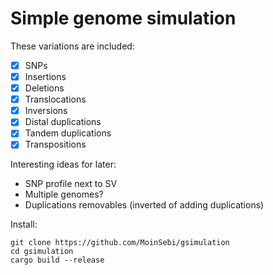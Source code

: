 # Simple genome simulation
These variations are included:
- [x] SNPs
- [x] Insertions
- [x] Deletions
- [x] Translocations
- [x] Inversions
- [x] Distal duplications
- [x] Tandem duplications
- [x] Transpositions

Interesting ideas for later: 
- SNP profile next to SV
- Multiple genomes?
- Duplications removables (inverted of adding duplications)


Install: 
```
git clone https://github.com/MoinSebi/gsimulation
cd gsimulation 
cargo build --release 
```